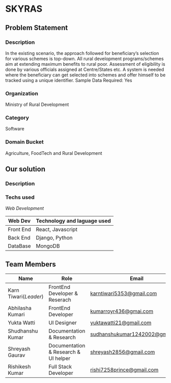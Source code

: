 # SKYRAS

## Problem Statement
### Description	
In the existing scenario, the approach followed for beneficiary’s selection for various schemes is top-down. All rural development programs/schemes aim at extending maximum benefits to rural poor. Assessment of eligibility is done by various officials assigned at Centre/States etc. A system is needed where the beneficiary can get selected into schemes and offer himself to be tracked using a unique identifier. Sample Data Required: Yes

### Organization
Ministry of Rural Development

### Category
Software

### Domain Bucket
Agriculture, FoodTech and Rural Development

## Our solution

### Description

### Techs used
*Web Development*

Web Dev | Technology and laguage used
---------- | --------------
Front End | React, Javascript
Back End | Django, Python
DataBase | MongoDB

## Team Members

Name | Role | Email
------ | ---- | ------
Karn Tiwari(*Leader*) | FrontEnd Developer & Reserach | karntiwari5353@gmail.com
Abhilasha Kumari | FrontEnd Developer | kumarroyr436@gmai.com
Yukta Watti | UI Designer | yuktawatti21@gmail.com
Shudhanshu Kumar | Documentation & Research | sudhanshukumar1242002@gmai.com
Shreyash Gaurav | Documentation & Research & UI helper | shreyash2856@gmail.com
Rishikesh Kumar | Full Stack Developer | rishi7258prince@gmail.com

